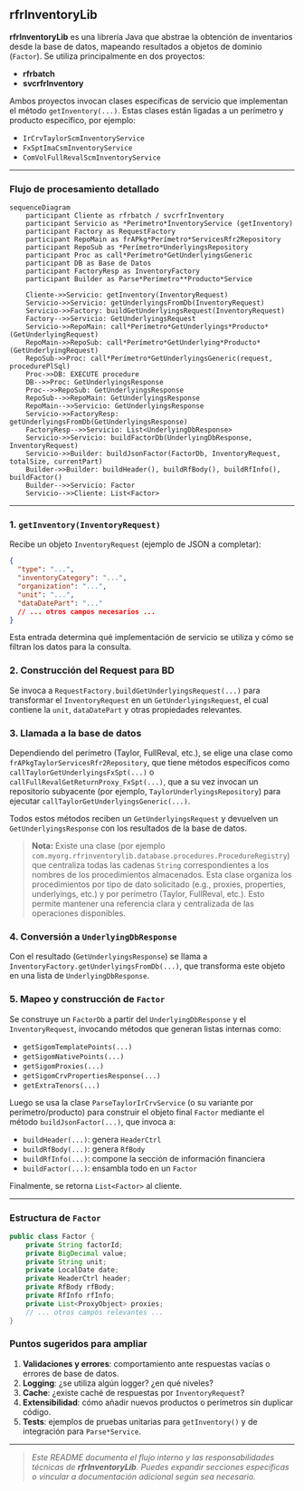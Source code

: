 ## rfrInventoryLib

**rfrInventoryLib** es una librería Java que abstrae la obtención de inventarios desde la base de datos, mapeando resultados a objetos de dominio (`Factor`). Se utiliza principalmente en dos proyectos:

* **rfrbatch**
* **svcrfrInventory**

Ambos proyectos invocan clases específicas de servicio que implementan el método `getInventory(...)`. Estas clases están ligadas a un perímetro y producto específico, por ejemplo:

* `IrCrvTaylorScmInventoryService`
* `FxSptImaCsmInventoryService`
* `ComVolFullRevalScmInventoryService`

---

### Flujo de procesamiento detallado

```mermaid
sequenceDiagram
    participant Cliente as rfrbatch / svcrfrInventory
    participant Servicio as *Perímetro*InventoryService (getInventory)
    participant Factory as RequestFactory
    participant RepoMain as frAPkg*Perímetro*ServicesRfr2Repository
    participant RepoSub as *Perímetro*UnderlyingsRepository
    participant Proc as call*Perímetro*GetUnderlyingsGeneric
    participant DB as Base de Datos
    participant FactoryResp as InventoryFactory
    participant Builder as Parse*Perímetro**Producto*Service

    Cliente->>Servicio: getInventory(InventoryRequest)
    Servicio->>Servicio: getUnderlyingsFromDb(InventoryRequest)
    Servicio->>Factory: buildGetUnderlyingsRequest(InventoryRequest)
    Factory-->>Servicio: GetUnderlyingsRequest
    Servicio->>RepoMain: call*Perímetro*GetUnderlyings*Producto*(GetUnderlyingRequest)
    RepoMain->>RepoSub: call*Perímetro*GetUnderlying*Producto*(GetUnderlyingRequest)
    RepoSub->>Proc: call*Perímetro*GetUnderlyingsGeneric(request, procedurePlSql)
    Proc->>DB: EXECUTE procedure
    DB-->>Proc: GetUnderlyingsResponse
    Proc-->>RepoSub: GetUnderlyingsResponse
    RepoSub-->>RepoMain: GetUnderlyingsResponse
    RepoMain-->>Servicio: GetUnderlyingsResponse
    Servicio->>FactoryResp: getUnderlyingsFromDb(GetUnderlyingsResponse)
    FactoryResp-->>Servicio: List<UnderlyingDbResponse>
    Servicio->>Servicio: buildFactorDb(UnderlyingDbResponse, InventoryRequest)
    Servicio->>Builder: buildJsonFactor(FactorDb, InventoryRequest, totalSize, currentPart)
    Builder->>Builder: buildHeader(), buildRfBody(), buildRfInfo(), buildFactor()
    Builder-->>Servicio: Factor
    Servicio-->>Cliente: List<Factor>
```

---

### 1. `getInventory(InventoryRequest)`

Recibe un objeto `InventoryRequest` (ejemplo de JSON a completar):

```json
{
  "type": "...",
  "inventoryCategory": "...",
  "organization": "...",
  "unit": "...",
  "dataDatePart": "..."
  // ... otros campos necesarios ...
}
```

Esta entrada determina qué implementación de servicio se utiliza y cómo se filtran los datos para la consulta.

### 2. Construcción del Request para BD

Se invoca a `RequestFactory.buildGetUnderlyingsRequest(...)` para transformar el `InventoryRequest` en un `GetUnderlyingsRequest`, el cual contiene la `unit`, `dataDatePart` y otras propiedades relevantes.

### 3. Llamada a la base de datos

Dependiendo del perímetro (Taylor, FullReval, etc.), se elige una clase como `frAPkgTaylorServicesRfr2Repository`, que tiene métodos específicos como `callTaylorGetUnderlyingsFxSpt(...)` o `callFullRevalGetReturnProxy_FxSpt(...)`, que a su vez invocan un repositorio subyacente (por ejemplo, `TaylorUnderlyingsRepository`) para ejecutar `callTaylorGetUnderlyingsGeneric(...)`.

Todos estos métodos reciben un `GetUnderlyingsRequest` y devuelven un `GetUnderlyingsResponse` con los resultados de la base de datos.

> **Nota:** Existe una clase (por ejemplo `com.myorg.rfrinventorylib.database.procedures.ProcedureRegistry`) que centraliza todas las cadenas `String` correspondientes a los nombres de los procedimientos almacenados. Esta clase organiza los procedimientos por tipo de dato solicitado (e.g., proxies, properties, underlyings, etc.) y por perímetro (Taylor, FullReval, etc.). Esto permite mantener una referencia clara y centralizada de las operaciones disponibles.

### 4. Conversión a `UnderlyingDbResponse`

Con el resultado (`GetUnderlyingsResponse`) se llama a `InventoryFactory.getUnderlyingsFromDb(...)`, que transforma este objeto en una lista de `UnderlyingDbResponse`.

### 5. Mapeo y construcción de `Factor`

Se construye un `FactorDb` a partir del `UnderlyingDbResponse` y el `InventoryRequest`, invocando métodos que generan listas internas como:

* `getSigomTemplatePoints(...)`
* `getSigomNativePoints(...)`
* `getSigomProxies(...)`
* `getSigomCrvPropertiesResponse(...)`
* `getExtraTenors(...)`

Luego se usa la clase `ParseTaylorIrCrvService` (o su variante por perímetro/producto) para construir el objeto final `Factor` mediante el método `buildJsonFactor(...)`, que invoca a:

* `buildHeader(...)`: genera `HeaderCtrl`
* `buildRfBody(...)`: genera `RfBody`
* `buildRfInfo(...)`: compone la sección de información financiera
* `buildFactor(...)`: ensambla todo en un `Factor`

Finalmente, se retorna `List<Factor>` al cliente.

---

### Estructura de `Factor`

```java
public class Factor {
    private String factorId;
    private BigDecimal value;
    private String unit;
    private LocalDate date;
    private HeaderCtrl header;
    private RfBody rfBody;
    private RfInfo rfInfo;
    private List<ProxyObject> proxies;
    // ... otros campos relevantes ...
}
```

### Puntos sugeridos para ampliar

1. **Validaciones y errores**: comportamiento ante respuestas vacías o errores de base de datos.
2. **Logging**: ¿se utiliza algún logger? ¿en qué niveles?
3. **Cache**: ¿existe caché de respuestas por `InventoryRequest`?
4. **Extensibilidad**: cómo añadir nuevos productos o perímetros sin duplicar código.
5. **Tests**: ejemplos de pruebas unitarias para `getInventory()` y de integración para `Parse*Service`.

---

> *Este README documenta el flujo interno y las responsabilidades técnicas de **rfrInventoryLib**. Puedes expandir secciones específicas o vincular a documentación adicional según sea necesario.*
